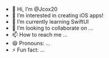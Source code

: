 - 👋 Hi, I’m @Jcox20
- 👀 I’m interested in creating iOS apps!
- 🌱 I’m currently learning SwiftUI
- 💞️ I’m looking to collaborate on ...
- 📫 How to reach me ...
- 😄 Pronouns: ...
- ⚡ Fun fact: ...

<!---
Jcox20/Jcox20 is a ✨ special ✨ repository because its `README.md` (this file) appears on your GitHub profile.
You can click the Preview link to take a look at your changes.
--->
